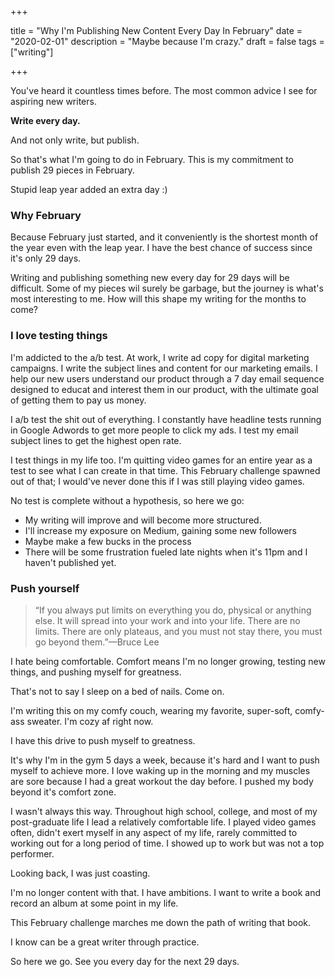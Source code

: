 +++

title = "Why I'm Publishing New Content Every Day In February"
date = "2020-02-01"
description = "Maybe because I'm crazy."
draft = false
tags = ["writing"]

+++ 

You've heard it countless times before. The most common advice I see for aspiring new writers.

**Write every day.**

And not only write, but publish.

So that's what I'm going to do in February. This is my commitment to publish 29 pieces in February. 

Stupid leap year added an extra day :)

### Why February

Because February just started, and it conveniently is the shortest month of the year even with the leap year. I have the best chance of success since it's only 29 days.

Writing and publishing something new every day for 29 days will be difficult. Some of my pieces wil surely be garbage, but the journey is what's most interesting to me. How will this shape my writing for the months to come? 

### I love testing things

I'm addicted to the a/b test. At work, I write ad copy for digital marketing campaigns. I write the subject lines and content for our marketing emails. I help our new users understand our product through a 7 day email sequence designed to educat and interest them in our product, with the ultimate goal of getting them to pay us money. 

I a/b test the shit out of everything. I constantly have headline tests running in Google Adwords to get more people to click my ads. I test my email subject lines to get the highest open rate.

I test things in my life too. I'm quitting video games for an entire year as a test to see what I can create in that time. This February challenge spawned out of that; I would've never done this if I was still playing video games. 

No test is complete without a hypothesis, so here we go:

- My writing will improve and will become more structured.
- I'll increase my exposure on Medium, gaining some new followers
- Maybe make a few bucks in the process
- There will be some frustration fueled late nights when it's 11pm and I haven't published yet.

### Push yourself

> “If you always put limits on everything you do, physical or anything else. It will spread into your work and into your life. There are no limits. There are only plateaus, and you must not stay there, you must go beyond them.”—Bruce Lee

I hate being comfortable. Comfort means I'm no longer growing, testing new things, and pushing myself for greatness. 

That's not to say I sleep on a bed of nails. Come on.

I'm writing this on my comfy couch, wearing my favorite, super-soft, comfy-ass sweater. I'm cozy af right now. 

I have this drive to push myself to greatness. 

It's why I'm in the gym 5 days a week, because it's hard and I want to push myself to achieve more. I love waking up in the morning and my muscles are sore because I had a great workout the day before. I pushed my body beyond it's comfort zone. 

I wasn't always this way. Throughout high school, college, and most of my post-graduate life I lead a relatively comfortable life. I played video games often, didn't exert myself in any aspect of my life, rarely committed to working out for a long period of time. I showed up to work but was not a top performer. 

Looking back, I was just coasting.

I'm no longer content with that. I have ambitions. I want to write a book and record an album at some point in my life.

This February challenge marches me down the path of writing that book. 

I know can be a great writer through practice. 

So here we go. See you every day for the next 29 days.
